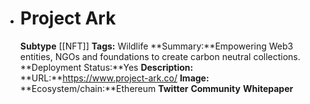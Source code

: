- # Project Ark
  **Subtype** [[NFT]]
  **Tags:** Wildlife
  **Summary:**Empowering Web3 entities, NGOs and foundations to create carbon neutral collections.
  **Deployment Status:**Yes
  **Description:**
  **URL:**https://www.project-ark.co/
  **Image:**
  **Ecosystem/chain:**Ethereum
  **Twitter**
  **Community**
  **Whitepaper**